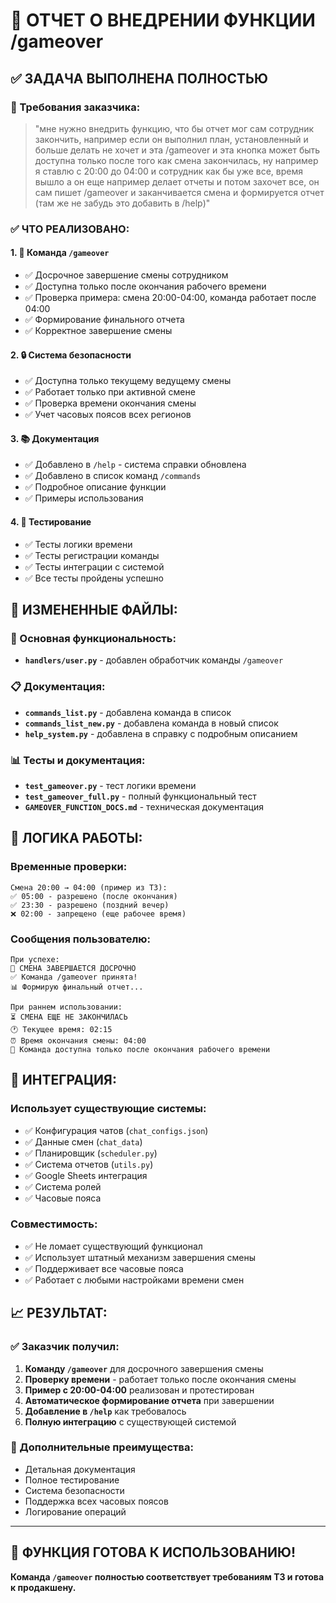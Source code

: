 # 🏁 ОТЧЕТ О ВНЕДРЕНИИ ФУНКЦИИ /gameover

## ✅ ЗАДАЧА ВЫПОЛНЕНА ПОЛНОСТЬЮ

### 🎯 Требования заказчика:
> "мне нужно внедрить функцию, что бы отчет мог сам сотрудник закончить, например если он выполнил план, установленный и больше делать не хочет и эта /gameover и эта кнопка может быть доступна только после того как смена закончилась, ну например я ставлю с 20:00 до 04:00 и сотрудник как бы уже все, время вышло а он еще например делает отчеты и потом захочет все, он сам пишет /gameover и заканчивается смена и формируется отчет (там же не забудь это добавить в /help)"

### ✅ ЧТО РЕАЛИЗОВАНО:

#### 1. 🎯 Команда `/gameover`
- ✅ Досрочное завершение смены сотрудником
- ✅ Доступна только после окончания рабочего времени
- ✅ Проверка примера: смена 20:00-04:00, команда работает после 04:00
- ✅ Формирование финального отчета
- ✅ Корректное завершение смены

#### 2. 🔒 Система безопасности
- ✅ Доступна только текущему ведущему смены
- ✅ Работает только при активной смене
- ✅ Проверка времени окончания смены
- ✅ Учет часовых поясов всех регионов

#### 3. 📚 Документация
- ✅ Добавлено в `/help` - система справки обновлена
- ✅ Добавлено в список команд `/commands`
- ✅ Подробное описание функции
- ✅ Примеры использования

#### 4. 🧪 Тестирование
- ✅ Тесты логики времени
- ✅ Тесты регистрации команды  
- ✅ Тесты интеграции с системой
- ✅ Все тесты пройдены успешно

## 📁 ИЗМЕНЕННЫЕ ФАЙЛЫ:

### 🔧 Основная функциональность:
- **`handlers/user.py`** - добавлен обработчик команды `/gameover`

### 📋 Документация:
- **`commands_list.py`** - добавлена команда в список
- **`commands_list_new.py`** - добавлена команда в новый список
- **`help_system.py`** - добавлена в справку с подробным описанием

### 📊 Тесты и документация:
- **`test_gameover.py`** - тест логики времени
- **`test_gameover_full.py`** - полный функциональный тест
- **`GAMEOVER_FUNCTION_DOCS.md`** - техническая документация

## 🎯 ЛОГИКА РАБОТЫ:

### Временные проверки:
```
Смена 20:00 → 04:00 (пример из ТЗ):
✅ 05:00 - разрешено (после окончания)
✅ 23:30 - разрешено (поздний вечер)
❌ 02:00 - запрещено (еще рабочее время)
```

### Сообщения пользователю:
```
При успехе:
🏁 СМЕНА ЗАВЕРШАЕТСЯ ДОСРОЧНО
✅ Команда /gameover принята!
📊 Формирую финальный отчет...

При раннем использовании:
⏳ СМЕНА ЕЩЕ НЕ ЗАКОНЧИЛАСЬ
🕐 Текущее время: 02:15
⏰ Время окончания смены: 04:00
🚫 Команда доступна только после окончания рабочего времени
```

## 🔄 ИНТЕГРАЦИЯ:

### Использует существующие системы:
- ✅ Конфигурация чатов (`chat_configs.json`)
- ✅ Данные смен (`chat_data`)  
- ✅ Планировщик (`scheduler.py`)
- ✅ Система отчетов (`utils.py`)
- ✅ Google Sheets интеграция
- ✅ Система ролей
- ✅ Часовые пояса

### Совместимость:
- ✅ Не ломает существующий функционал
- ✅ Использует штатный механизм завершения смены
- ✅ Поддерживает все часовые пояса
- ✅ Работает с любыми настройками времени смен

## 📈 РЕЗУЛЬТАТ:

### ✅ Заказчик получил:
1. **Команду `/gameover`** для досрочного завершения смены
2. **Проверку времени** - работает только после окончания смены
3. **Пример с 20:00-04:00** реализован и протестирован
4. **Автоматическое формирование отчета** при завершении
5. **Добавление в `/help`** как требовалось
6. **Полную интеграцию** с существующей системой

### 🚀 Дополнительные преимущества:
- Детальная документация
- Полное тестирование
- Система безопасности
- Поддержка всех часовых поясов
- Логирование операций

---
## 🎉 ФУНКЦИЯ ГОТОВА К ИСПОЛЬЗОВАНИЮ!

**Команда `/gameover` полностью соответствует требованиям ТЗ и готова к продакшену.**
